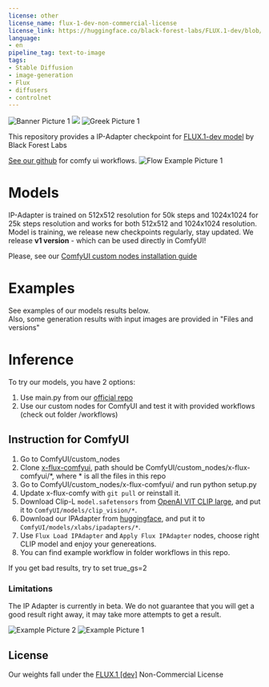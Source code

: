 ```yaml
---
license: other
license_name: flux-1-dev-non-commercial-license
license_link: https://huggingface.co/black-forest-labs/FLUX.1-dev/blob/main/LICENSE.
language:
- en
pipeline_tag: text-to-image
tags:
- Stable Diffusion
- image-generation
- Flux
- diffusers
- controlnet
---
```


![Banner Picture 1](assets/banner-green.png?raw=true)
[<img src="https://github.com/XLabs-AI/x-flux/blob/main/assets/readme/light/join-our-discord-rev1.png?raw=true">](https://discord.gg/FHY2guThfy)
![Greek Picture 1](assets/x_greek.png?raw=true)

This repository provides a IP-Adapter checkpoint for
[FLUX.1-dev model](https://huggingface.co/black-forest-labs/FLUX.1-dev) by Black Forest Labs

[See our github](https://github.com/XLabs-AI/x-flux-comfyui) for comfy ui workflows.
![Flow Example Picture 1](assets/ip_adapter_workflow_example.png?raw=true)

# Models
IP-Adapter is trained on 512x512 resolution for 50k steps and 1024x1024 for 25k steps resolution and works for both 512x512 and 1024x1024 resolution. Model is training, we release new checkpoints regularly, stay updated.
We release **v1 version** - which can be used directly in ComfyUI!   

Please, see our [ComfyUI custom nodes installation guide](https://github.com/XLabs-AI/x-flux-comfyui)

# Examples

See examples of our models results below.  
Also, some generation results with input images are provided in "Files and versions"

# Inference

To try our models, you have 2 options:
1. Use main.py from our [official repo](https://github.com/XLabs-AI/x-flux)
2. Use our custom nodes for ComfyUI and test it with provided workflows (check out folder /workflows)

## Instruction for ComfyUI 
1. Go to ComfyUI/custom_nodes
2. Clone [x-flux-comfyui](https://github.com/XLabs-AI/x-flux-comfyui.git), path should be ComfyUI/custom_nodes/x-flux-comfyui/*, where * is all the files in this repo
3. Go to ComfyUI/custom_nodes/x-flux-comfyui/ and run python setup.py
4. Update x-flux-comfy with `git pull` or reinstall it.
5. Download Clip-L `model.safetensors` from [OpenAI VIT CLIP large](https://huggingface.co/openai/clip-vit-large-patch14), and put it to `ComfyUI/models/clip_vision/*`.
6. Download our IPAdapter from [huggingface](https://huggingface.co/XLabs-AI/flux-ip-adapter/tree/main), and put it to `ComfyUI/models/xlabs/ipadapters/*`.
7. Use `Flux Load IPAdapter` and `Apply Flux IPAdapter` nodes, choose right CLIP model and enjoy your genereations.
8. You can find example workflow in folder workflows in this repo.

If you get bad results, try to set true_gs=2

### Limitations
The IP Adapter is currently in beta.
We do not guarantee that you will get a good result right away, it may take more attempts to get a result. 

![Example Picture 2](assets/ip_adapter_example2.png?raw=true)
![Example Picture 1](assets/ip_adapter_example1.png?raw=true)

## License

Our weights fall under the [FLUX.1 [dev]](https://huggingface.co/black-forest-labs/FLUX.1-dev/blob/main/LICENSE.md) Non-Commercial License<br/>